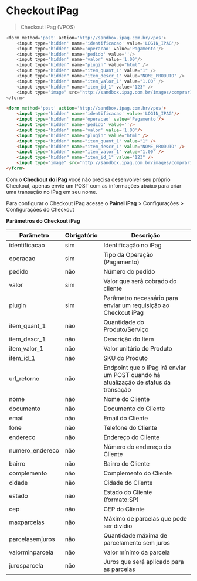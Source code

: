 # Checkout iPag

> Checkout iPag (VPOS)

```php
<form method='post' action='http://sandbox.ipag.com.br/vpos'>
    <input type='hidden' name='identificacao' value='LOGIN_IPAG'/>
    <input type='hidden' name='operacao' value='Pagamento'/>
    <input type='hidden' name='pedido' value=''/>
    <input type='hidden' name='valor' value='1.00'/>
    <input type="hidden" name="plugin" value="html" />
    <input type="hidden" name="item_quant_1" value="1" />
    <input type="hidden" name="item_descr_1" value="NOME_PRODUTO" />
    <input type="hidden" name="item_valor_1" value="1.00" />
    <input type="hidden" name="item_id_1" value="123" />
    <input type="image" src="http://sandbox.ipag.com.br/images/comprar100px.png" name="submit" alt="Comprar" />
</form>
```

```html
<form method='post' action='http://sandbox.ipag.com.br/vpos'>
    <input type='hidden' name='identificacao' value='LOGIN_IPAG'/>
    <input type='hidden' name='operacao' value='Pagamento'/>
    <input type='hidden' name='pedido' value=''/>
    <input type='hidden' name='valor' value='1.00'/>
    <input type="hidden" name="plugin" value="html" />
    <input type="hidden" name="item_quant_1" value="1" />
    <input type="hidden" name="item_descr_1" value="NOME_PRODUTO" />
    <input type="hidden" name="item_valor_1" value="1.00" />
    <input type="hidden" name="item_id_1" value="123" />
    <input type="image" src="http://sandbox.ipag.com.br/images/comprar100px.png" name="submit" alt="Comprar" />
</form>
```

Com o **Checkout do iPag** você não precisa desenvolver seu próprio Checkout, apenas envie um POST com as informações abaixo para criar uma transação no iPag em seu nome.

Para configurar o Checkout iPag acesse o
**Painel iPag** > Configurações > Configurações do Checkout

**Parâmetros do Checkout iPag**

Parâmetro | Obrigatório | Descrição
----------|-------------|---------
identificacao|sim|Identificação no iPag
operacao|sim|Tipo da Operação (Pagamento)
pedido|não|Número do pedido
valor|sim|Valor que será cobrado do cliente
plugin|sim|Parâmetro necessário para enviar um requisição ao Checkout iPag
item_quant_1|não|Quantidade do Produto/Serviço
item_descr_1|não|Descrição do Item
item_valor_1|não|Valor unitário do Produto
item_id_1|não|SKU do Produto
url_retorno|não|Endpoint que o iPag irá enviar um POST quando há atualização de status da transação
nome|não|Nome do Cliente
documento|não|Documento do Cliente
email|não|Email do Cliente
fone|não|Telefone do Cliente
endereco|não|Endereço do Cliente
numero_endereco|não|Número do endereço do Cliente
bairro|não|Bairro do Cliente
complemento|não|Complemento do Cliente
cidade|não|Cidade do Cliente
estado|não|Estado do Cliente (formato:SP)
cep|não|CEP do Cliente
maxparcelas | não | Máximo de parcelas que pode ser dividio
parcelasemjuros | não | Quantidade máxima de parcelamento sem juros
valorminparcela | não | Valor mínimo da parcela
jurosparcela | não | Juros que será aplicado para as parcelas


